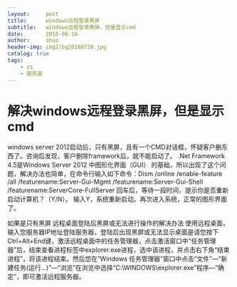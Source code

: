 ```yaml
---
layout:     post
title:      windows远程登录黑屏
subtitle:   windows远程登录黑屏，但是显示cmd
date:       2018-08-10
author:     shuo
header-img: img2/bg20180720.jpg
catalog: true
tags:
    - zs
    - 服务器
---
```




# 解决windows远程登录黑屏，但是显示cmd

windows server 2012启动后，只有黑屏，且有一个CMD对话框，怀疑客户删东西了。咨询后发现，客户删除framework后，就不能启动了。
.Net Framework 4.5是Windows Server 2012 中图形化界面（GUI） 的基础，所以出现了这个问题，解决办法也简单，在命令行输入如下命令：Dism /online /enable-feature /all /featurename:Server-Gui-Mgmt /featurename:Server-Gui-Shell /featurename:ServerCore-FullServer 回车后，等待一段时间，提示你是否重新启动计算机？（Y/N）。
输入Y，系统重新启动。再次进入系统，正常的图形界面了。

如果是只有黑屏
远程桌面登陆后黑屏或无法进行操作的解决办法 使用远程桌面，输入您服务器IP地址登陆服务器，登陆后出现黑屏或无法显示桌面是请您按下Ctrl+Alt+End键，激活远程桌面中的任务管理器，点击激活窗口中“任务管理器”后，结束查看进程标签中explorer.exe进程，选中该进程，并点击右下角“结束进程”，将该进程结束。然后您在“Windows 任务管理器”窗口中点击“文件”—“新建任务(运行…)”—“浏览”在浏览中选择“C:\WINDOWS\explorer.exe”程序—“确定”，即可激活远程服务器。
